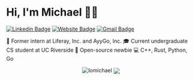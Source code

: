 # Hi, I'm Michael 👋🏼
[![Linkedin Badge](https://img.shields.io/badge/-mikealo-blue?style=flat&logo=Linkedin&logoColor=white&link=https://www.linkedin.com/in/mikealo/)](https://www.linkedin.com/in/mikealo/)
[![Website Badge](https://img.shields.io/badge/-lomikee.com-47CCCC?style=flat&logo=Google-Chrome&logoColor=white&link=https://lomikee.com)](https://lomikee.com)
[![Gmail Badge](https://img.shields.io/badge/-lomic8-c14438?style=flat&logo=Gmail&logoColor=white&link=mailto:lomic8@gmail.com)](mailto:lomic8@gmail.com)
<img src="https://komarev.com/ghpvc/?username=lomichael&style=flat-square&color=blue" alt=""/>

🔨 Former intern at Liferay, Inc. and AyyGo, Inc.
🎓 Current undergraduate CS student at UC Riverside
🤝 Open-source newbie
💻 C++, Rust, Python, Go

<p align="center"> <img src="https://github-readme-stats.vercel.app/api?username=lomichael&show_icons=true&theme=gruvbox" alt="lomichael" />
<img align="center" src="https://c.tenor.com/l_tQP6gd9AYAAAAC/hbo-watching.gif" />
